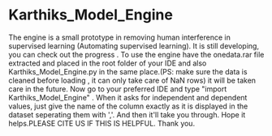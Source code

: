 # Karthiks_Model_Engine
The engine is a small prototype in removing human interference in supervised learning (Automating supervised learning). It is still developing, you can check out the progress .
To use the engine have the onedata.rar file extracted and placed in the root folder of your IDE and also Karthiks_Model_Engine.py in the same place.(PS: make sure the data is cleaned before loading , it can only take care of NaN rows) it will be taken care in the future.
Now go to your preferred IDE and type "import Karthiks_Model_Engine" . When it asks for independent and dependent values, just give the name of the column exactly as it is displayed in the dataset seperating them with ','.
And then it'll take you through. Hope it helps.PLEASE CITE US IF THIS IS HELPFUL. Thank you.
